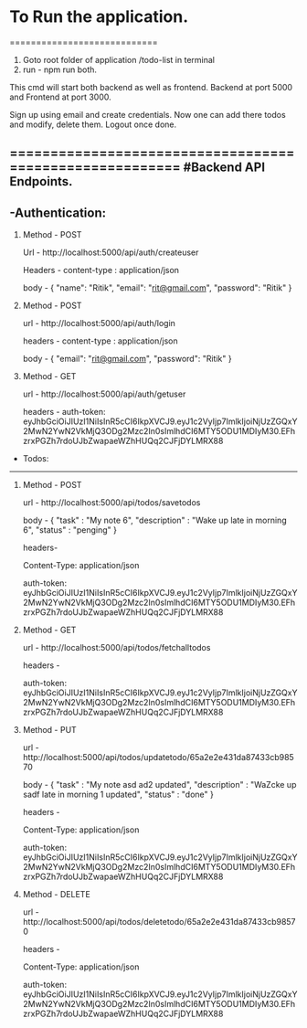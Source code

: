 
# To Run the application.
============================
1. Goto root folder of application /todo-list in terminal
2. run - npm run both.

This cmd will start both backend as well as frontend. Backend at port 5000 and Frontend at port 3000.

Sign up using email and create credentials.
Now one can add there todos and modify, delete them.
Logout once done.


========================================================
#Backend API Endpoints.
--------------------
-Authentication:
----------------
1. Method - POST

   Url - http://localhost:5000/api/auth/createuser
   
   Headers - content-type : application/json

   body - {
      "name": "Ritik",
      "email": "rit@gmail.com",
      "password": "Ritik"
    }

3. Method - POST
 
   url - http://localhost:5000/api/auth/login

   headers - content-type : application/json

   body - {
      "email": "rit@gmail.com",
      "password": "Ritik"
    }

5. Method - GET
   
   url - http://localhost:5000/api/auth/getuser
   
   headers -
   auth-token: eyJhbGciOiJIUzI1NiIsInR5cCI6IkpXVCJ9.eyJ1c2VyIjp7ImlkIjoiNjUzZGQxY2MwN2YwN2VkMjQ3ODg2Mzc2In0sImlhdCI6MTY5ODU1MDIyM30.EFhzrxPGZh7rdoUJbZwapaeWZhHUQq2CJFjDYLMRX88
   
 - Todos:
 --------
  1. Method - POST

     url - http://localhost:5000/api/todos/savetodos

     body - {
        "task" : "My note 6",
        "description" : "Wake up late in morning 6",
        "status" : "penging"
      }

     headers-

      Content-Type: application/json

      auth-token: eyJhbGciOiJIUzI1NiIsInR5cCI6IkpXVCJ9.eyJ1c2VyIjp7ImlkIjoiNjUzZGQxY2MwN2YwN2VkMjQ3ODg2Mzc2In0sImlhdCI6MTY5ODU1MDIyM30.EFhzrxPGZh7rdoUJbZwapaeWZhHUQq2CJFjDYLMRX88

  3. Method - GET

     url - http://localhost:5000/api/todos/fetchalltodos

     headers -

     auth-token: eyJhbGciOiJIUzI1NiIsInR5cCI6IkpXVCJ9.eyJ1c2VyIjp7ImlkIjoiNjUzZGQxY2MwN2YwN2VkMjQ3ODg2Mzc2In0sImlhdCI6MTY5ODU1MDIyM30.EFhzrxPGZh7rdoUJbZwapaeWZhHUQq2CJFjDYLMRX88
     
  5. Method - PUT

     url - http://localhost:5000/api/todos/updatetodo/65a2e2e431da87433cb98570

     body - {
        "task" : "My note  asd  ad2 updated",
        "description" : "WaZcke up sadf late in morning 1 updated",
        "status" : "done"
      }

     headers -

      Content-Type: application/json

     auth-token: eyJhbGciOiJIUzI1NiIsInR5cCI6IkpXVCJ9.eyJ1c2VyIjp7ImlkIjoiNjUzZGQxY2MwN2YwN2VkMjQ3ODg2Mzc2In0sImlhdCI6MTY5ODU1MDIyM30.EFhzrxPGZh7rdoUJbZwapaeWZhHUQq2CJFjDYLMRX88


  7. Method - DELETE

     url - http://localhost:5000/api/todos/deletetodo/65a2e2e431da87433cb98570

     headers -

     Content-Type: application/json

     auth-token: eyJhbGciOiJIUzI1NiIsInR5cCI6IkpXVCJ9.eyJ1c2VyIjp7ImlkIjoiNjUzZGQxY2MwN2YwN2VkMjQ3ODg2Mzc2In0sImlhdCI6MTY5ODU1MDIyM30.EFhzrxPGZh7rdoUJbZwapaeWZhHUQq2CJFjDYLMRX88
